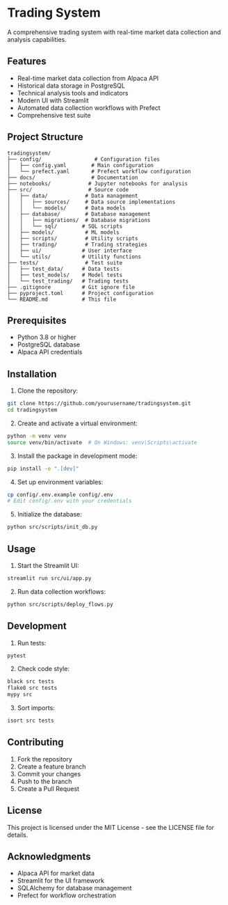 # Trading System

A comprehensive trading system with real-time market data collection and analysis capabilities.

## Features

- Real-time market data collection from Alpaca API
- Historical data storage in PostgreSQL
- Technical analysis tools and indicators
- Modern UI with Streamlit
- Automated data collection workflows with Prefect
- Comprehensive test suite

## Project Structure

```
tradingsystem/
├── config/                 # Configuration files
│   ├── config.yaml        # Main configuration
│   └── prefect.yaml       # Prefect workflow configuration
├── docs/                  # Documentation
├── notebooks/            # Jupyter notebooks for analysis
├── src/                  # Source code
│   ├── data/            # Data management
│   │   ├── sources/     # Data source implementations
│   │   └── models/      # Data models
│   ├── database/        # Database management
│   │   ├── migrations/  # Database migrations
│   │   └── sql/        # SQL scripts
│   ├── models/          # ML models
│   ├── scripts/         # Utility scripts
│   ├── trading/         # Trading strategies
│   ├── ui/             # User interface
│   └── utils/          # Utility functions
├── tests/               # Test suite
│   ├── test_data/      # Data tests
│   ├── test_models/    # Model tests
│   └── test_trading/   # Trading tests
├── .gitignore          # Git ignore file
├── pyproject.toml      # Project configuration
└── README.md           # This file
```

## Prerequisites

- Python 3.8 or higher
- PostgreSQL database
- Alpaca API credentials

## Installation

1. Clone the repository:
```bash
git clone https://github.com/yourusername/tradingsystem.git
cd tradingsystem
```

2. Create and activate a virtual environment:
```bash
python -m venv venv
source venv/bin/activate  # On Windows: venv\Scripts\activate
```

3. Install the package in development mode:
```bash
pip install -e ".[dev]"
```

4. Set up environment variables:
```bash
cp config/.env.example config/.env
# Edit config/.env with your credentials
```

5. Initialize the database:
```bash
python src/scripts/init_db.py
```

## Usage

1. Start the Streamlit UI:
```bash
streamlit run src/ui/app.py
```

2. Run data collection workflows:
```bash
python src/scripts/deploy_flows.py
```

## Development

1. Run tests:
```bash
pytest
```

2. Check code style:
```bash
black src tests
flake8 src tests
mypy src
```

3. Sort imports:
```bash
isort src tests
```

## Contributing

1. Fork the repository
2. Create a feature branch
3. Commit your changes
4. Push to the branch
5. Create a Pull Request

## License

This project is licensed under the MIT License - see the LICENSE file for details.

## Acknowledgments

- Alpaca API for market data
- Streamlit for the UI framework
- SQLAlchemy for database management
- Prefect for workflow orchestration 